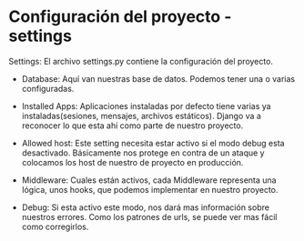 # Configuración del proyecto - settings

Settings: El archivo settings.py contiene la configuración del proyecto.

- Database: Aquí van nuestras base de datos. Podemos tener una o varias configuradas.

- Installed Apps: Aplicaciones instaladas por defecto tiene varias ya instaladas(sesiones, mensajes, archivos estáticos). Django va a reconocer lo que esta ahí como parte de nuestro proyecto.

- Allowed host: Este setting necesita estar activo si el modo debug esta desactivado. Básicamente nos protege en contra de un ataque y colocamos los host de nuestro de proyecto en producción.

- Middleware: Cuales están activos, cada Middleware representa una lógica, unos hooks, que podemos implementar en nuestro proyecto.

- Debug: Si esta activo este modo, nos dará mas información sobre nuestros errores. Como los patrones de urls, se puede ver mas fácil como corregirlos.